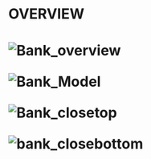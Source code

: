 




<h1>OVERVIEW<h1/>

![Bank_overview](https://github.com/git-mo-betta/git-mo-betta/assets/119739482/00180b24-6791-4a55-b46f-7aeaaac8e0e5)


![Bank_Model](https://github.com/git-mo-betta/git-mo-betta/assets/119739482/094a60a8-50c3-4d01-84d3-d96d1b2095e9)

![Bank_closetop](https://github.com/git-mo-betta/git-mo-betta/assets/119739482/f6cb8c2b-db4f-4eca-b93f-47025a790625)

![bank_closebottom](https://github.com/git-mo-betta/git-mo-betta/assets/119739482/f59d09e0-1684-4dd6-afe5-0eed4b854346)



